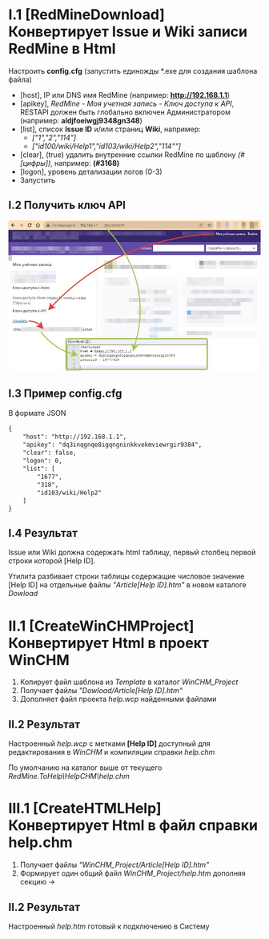 # I.1 [RedMineDownload] Конвертирует Issue и Wiki записи RedMine в Html

Настроить **config.cfg** (запустить единожды *.exe для создания шаблона файла)

* [host], IP или DNS имя RedMine (например: **http://192.168.1.1**)
* [apikey], *RedMine - Моя учетная запись - Ключ доступа к API*, RESTAPI должен быть глобально включен Администратором (например: **aldjfoeiwgj9348gn348**)
* [list], список **Issue ID** и/или страниц **Wiki**, например: 
  + *["1","2","114"]*
  + *["id100/wiki/Help1","id103/wiki/Help2","114""]*
* [clear], (true) удалить внутренние ссылки RedMine по шаблону *(#[цифры])*, например: **(#3168)**
* [logon], уровень детализации логов (0-3)
* Запустить

## I.2 Получить ключ API

![alt text](https://github.com/MasyGreen/RedMine.ToHelp/blob/master/Settings%20manual%20(config.cfg).jpg)

## I.3 Пример config.cfg
В формате JSON
```
{
    "host": "http://192.168.1.1",
    "apikey": "dq3inqgnqe8igqngninkkvekmviewrgir9384",
    "clear": false,
    "logon": 0,
    "list": [
        "1677",
        "318",
        "id103/wiki/Help2"
    ]
}
```

## I.4 Результат
Issue или Wiki должна содержать html таблицу, первый столбец первой строки которой [Help ID].

Утилита разбивает строки таблицы содержащие числовое значение [Help ID] на отдельные файлы *"Article[Help ID].htm"* в новом каталоге *Dowload*

# II.1 [CreateWinCHMProject] Конвертирует Html в проект WinCHM

1. Копирует файл шаблона из *Template* в каталог *WinCHM_Project*
2. Получает файлы *"Dowload/Article[Help ID].htm"*
3. Дополняет файл проекта *help.wcp* найденными файлами


## II.2 Результат
Настроенный *help.wcp* с метками **[Help ID]** доступный для редактирования в *WinCHM* и компиляции справки *help.chm*

По умолчанию на каталог выше от текущего *RedMine.ToHelp\HelpCHM\help.chm*

# III.1 [CreateHTMLHelp] Конвертирует Html в файл справки help.chm

1. Получает файлы *"WinCHM_Project/Article[Help ID].htm"*
2. Формирует один общий файл *WinCHM_Project/help.htm* дополняя секцию **<body>** -> **<body id="[Help ID]">**

## II.2 Результат
Настроенный *help.htm* готовый к подключению в Систему